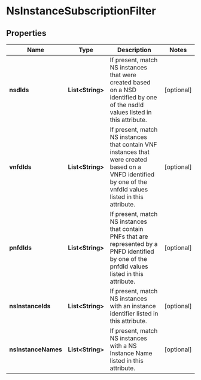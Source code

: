 
# NsInstanceSubscriptionFilter

## Properties
Name | Type | Description | Notes
------------ | ------------- | ------------- | -------------
**nsdIds** | **List&lt;String&gt;** | If present, match NS instances that were created based on a NSD identified by one of the nsdId values listed in this attribute.  |  [optional]
**vnfdIds** | **List&lt;String&gt;** | If present, match NS instances that contain VNF instances that were created based on a VNFD identified by one of the vnfdId values listed in this attribute.  |  [optional]
**pnfdIds** | **List&lt;String&gt;** | If present, match NS instances that contain PNFs that are represented by a PNFD identified by one of the pnfdId values listed in this attribute.  |  [optional]
**nsInstanceIds** | **List&lt;String&gt;** | If present, match NS instances with an instance identifier listed in this attribute.  |  [optional]
**nsInstanceNames** | **List&lt;String&gt;** | If present, match NS instances with a NS Instance Name listed in this attribute.  |  [optional]




